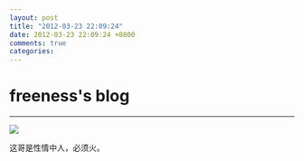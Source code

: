 ```yaml
---
layout: post
title: "2012-03-23 22:09:24"
date: 2012-03-23 22:09:24 +0800
comments: true
categories: 
---
```


# freeness's blog

----------

![](http://okqmqrbgo.bkt.clouddn.com/201203232209241.jpg)

>
这哥是性情中人，必须火。